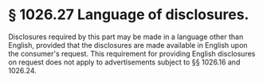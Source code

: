 # § 1026.27   Language of disclosures.

Disclosures required by this part may be made in a language other than English, provided that the disclosures are made available in English upon the consumer's request. This requirement for providing English disclosures on request does not apply to advertisements subject to §§ 1026.16 and 1026.24.




